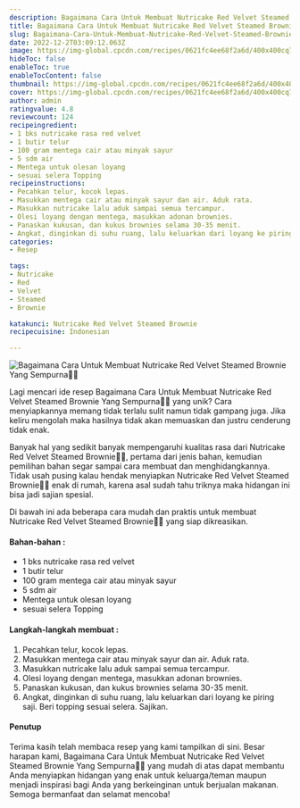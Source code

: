 ```yaml
---
description: Bagaimana Cara Untuk Membuat Nutricake Red Velvet Steamed Brownie Yang Sempurna"
title: Bagaimana Cara Untuk Membuat Nutricake Red Velvet Steamed Brownie Yang Sempurna
slug: Bagaimana-Cara-Untuk-Membuat-Nutricake-Red-Velvet-Steamed-Brownie-Yang-Sempurna
date: 2022-12-2T03:09:12.063Z
image: https://img-global.cpcdn.com/recipes/0621fc4ee68f2a6d/400x400cq70/photo.jpg
hideToc: false
enableToc: true
enableTocContent: false
thumbnail: https://img-global.cpcdn.com/recipes/0621fc4ee68f2a6d/400x400cq70/photo.jpg
cover: https://img-global.cpcdn.com/recipes/0621fc4ee68f2a6d/400x400cq70/photo.jpg
author: admin
ratingvalue: 4.8
reviewcount: 124
recipeingredient:
- 1 bks nutricake rasa red velvet
- 1 butir telur
- 100 gram mentega cair atau minyak sayur
- 5 sdm air
- Mentega untuk olesan loyang
- sesuai selera Topping
recipeinstructions:
- Pecahkan telur, kocok lepas.
- Masukkan mentega cair atau minyak sayur dan air. Aduk rata.
- Masukkan nutricake lalu aduk sampai semua tercampur.
- Olesi loyang dengan mentega, masukkan adonan brownies.
- Panaskan kukusan, dan kukus brownies selama 30-35 menit.
- Angkat, dinginkan di suhu ruang, lalu keluarkan dari loyang ke piring saji. Beri topping sesuai selera. Sajikan.
categories:
- Resep

tags:
- Nutricake
- Red
- Velvet
- Steamed
- Brownie

katakunci: Nutricake Red Velvet Steamed Brownie
recipecuisine: Indonesian

---
```


![Bagaimana Cara Untuk Membuat Nutricake Red Velvet Steamed Brownie Yang Sempurna👩‍🍳](https://img-global.cpcdn.com/recipes/0621fc4ee68f2a6d/400x400cq70/photo.jpg)

Lagi mencari ide resep Bagaimana Cara Untuk Membuat Nutricake Red Velvet Steamed Brownie Yang Sempurna👩‍🍳 yang unik? Cara menyiapkannya memang tidak terlalu sulit namun tidak gampang juga. Jika keliru mengolah maka hasilnya tidak akan memuaskan dan justru cenderung tidak enak.

Banyak hal yang sedikit banyak mempengaruhi kualitas rasa dari Nutricake Red Velvet Steamed Brownie👩‍🍳, pertama dari jenis bahan, kemudian pemilihan bahan segar sampai cara membuat dan menghidangkannya. Tidak usah pusing kalau hendak menyiapkan Nutricake Red Velvet Steamed Brownie👩‍🍳 enak di rumah, karena asal sudah tahu triknya maka hidangan ini bisa jadi sajian spesial.

Di bawah ini ada beberapa cara mudah dan praktis untuk membuat Nutricake Red Velvet Steamed Brownie👩‍🍳 yang siap dikreasikan.

<!--inarticleads1-->

#### Bahan-bahan :

- 1 bks nutricake rasa red velvet
- 1 butir telur
- 100 gram mentega cair atau minyak sayur
- 5 sdm air
- Mentega untuk olesan loyang
- sesuai selera Topping

<!--inarticleads2-->

#### Langkah-langkah membuat :

1. Pecahkan telur, kocok lepas.
1. Masukkan mentega cair atau minyak sayur dan air. Aduk rata.
1. Masukkan nutricake lalu aduk sampai semua tercampur.
1. Olesi loyang dengan mentega, masukkan adonan brownies.
1. Panaskan kukusan, dan kukus brownies selama 30-35 menit.
1. Angkat, dinginkan di suhu ruang, lalu keluarkan dari loyang ke piring saji. Beri topping sesuai selera. Sajikan.

#### Penutup

Terima kasih telah membaca resep yang kami tampilkan di sini. Besar harapan kami, Bagaimana Cara Untuk Membuat Nutricake Red Velvet Steamed Brownie Yang Sempurna👩‍🍳 yang mudah di atas dapat membantu Anda menyiapkan hidangan yang enak untuk keluarga/teman maupun menjadi inspirasi bagi Anda yang berkeinginan untuk berjualan makanan. Semoga bermanfaat dan selamat mencoba!